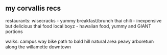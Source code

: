## my corvallis recs

restaurants:
wisecracks - yummy breakfast/brunch
thai chili - inexpensive but delicious thai food
local boyz - hawaiian food, yummy and GIANT portions

walks: 
campus way bike path to bald hill natural area
peavy arboretum
along the willamette downtown